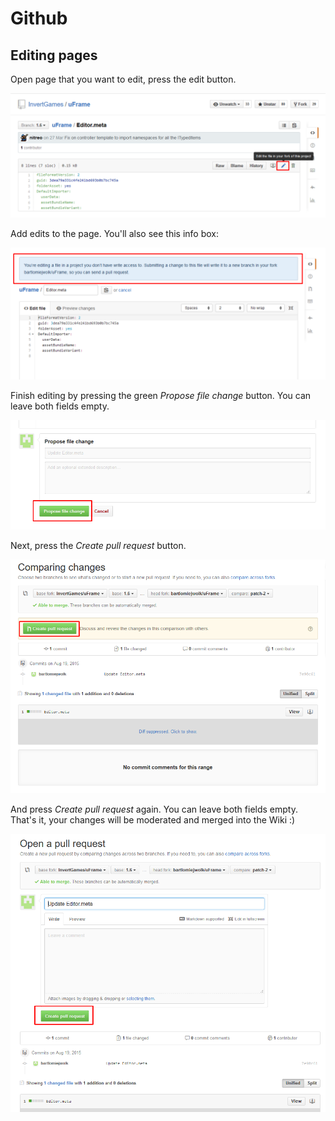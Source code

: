 # Github

## Editing pages

Open page that you want to edit, press the edit button.

![](../images/Screenshot_124.png)

Add edits to the page. You'll also see this info box:

![](../images/Screenshot_125.png)

Finish editing by pressing the green _Propose file change_ button. You can leave both fields empty.

![](../images/Screenshot_126.png)

Next, press the _Create pull request_ button.

![](../images/Screenshot_127.png)

And press _Create pull request_ again. You can leave both fields empty. That's it, your changes will be moderated and merged into the Wiki :)

![](../images/Screenshot_128.png)
